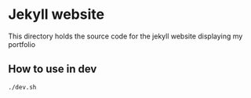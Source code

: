 # Jekyll website

This directory holds the source code for the jekyll website displaying my portfolio

## How to use in dev

```bash
./dev.sh
```
